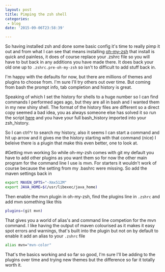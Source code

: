 ```yaml
---
layout: post
title: Pimping the zsh shell
categories: 
 - blog
date: '2015-09-06T23:58:39'

---
```


So having installed zsh and done some basic config it's time to really pimp it out and from what I can see that means installing [oh-my-zsh](http://ohmyz.sh/) that install is quick and painless, it does of course replace your .zshrc file so you will have to but back in any additions you have made there.  It does back your old one up to `.zshrc.pre-oh-my-zsh` so isn't to difficult to add stuff back in.

I'm happy with the defaults for now, but there are millions of themes and plugins to choose from. I'm sure I'll try others out over time. But coming from bash the prompt info, tab completion and history is great.

Speaking of which I set the history for shells to a huge number so I can find commands I performed ages ago, but they are all in bash and I wanted them in my new shiny shell.  The format of the history files are different so a direct copy seemed a bad idea, you as always someone else has solved it so run the script [here](http://goyalankit.com/blog/2014/05/24/bash-to-zsh-history/) and you have your full bash_history imported into your zsh_history.

So I can ctrl^r to search my history, also it seems I can start a command and hit up arrow and it gives me the history starting with that command (nice) I beleive there is a plugin that make this even better, one to look at.

#Getting mvn working
So while oh-my-zsh comes with git my default you have to add other plugins as you want them so for now the other main program for the command line I use is mvn.
For starters it wouldn't work of course because the setting from my .bashrc were missing.  So add the maven settings back in

``` bash
export MAVEN_OPTS="-Xmx512M"
export JAVA_HOME=$(/usr/libexec/java_home)
```

Then enable the mvn plugin in oh-my-zsh, find the plugins line in `.zshrc` and add mvn something like this

``` bash
plugins=(git mvn)
```

That gives you a world of alias's and command line competion for the mvn command.
I like having the output of maven colourised as it makes it easy spot errors and warnings, that's built into the plugin but not on by default to enable it add an alias to your `.zshrc` file

``` bash
alias mvn="mvn-color"
```

That's the basics working and so far so good, I'm sure I'll be adding to the plugins over time and trying new themes but the difference so far it totally worth it.
